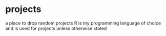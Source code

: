 # projects
a place to drop random projects
R is my programming language of choice and is used for projects unless otherwise stated
